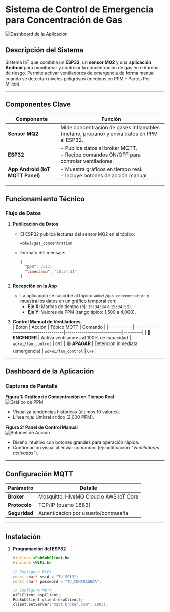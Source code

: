 # Sistema de Control de Emergencia para Concentración de Gas

![Dashboard de la Aplicación](enlace_imagen_dashboard.jpg)

## Descripción del Sistema
Sistema IoT que combina un **ESP32**, un **sensor MQ2** y una **aplicación Android** para monitorear y controlar la concentración de gas en entornos de riesgo. Permite activar ventiladores de emergencia de forma manual cuando se detectan niveles peligrosos (medidos en PPM - Partes Por Millón).

---

## Componentes Clave
| Componente              | Función                                                                 |
|-------------------------|-------------------------------------------------------------------------|
| **Sensor MQ2**          | Mide concentración de gases inflamables (metano, propano) y envía datos en PPM al ESP32. |
| **ESP32**               | - Publica datos al broker MQTT.<br>- Recibe comandos ON/OFF para controlar ventiladores. |
| **App Android (IoT MQTT Panel)** | - Muestra gráficos en tiempo real.<br>- Incluye botones de acción manual. |

---

## Funcionamiento Técnico

### Flujo de Datos
1. **Publicación de Datos**  
   - El ESP32 publica lecturas del sensor MQ2 en el tópico:  
     ``` 
     wokwi/gas_concentration  
     ```  
   - Formato del mensaje:  
     ```json
     {
       "ppm": 3313,
       "timestamp": "15:34:51"
     }
     ```

2. **Recepción en la App**  
   - La aplicación se suscribe al tópico `wokwi/gas_concentration` y muestra los datos en un gráfico temporal con:  
     - **Eje X**: Marcas de tiempo (ej: `15:34:34` a `15:34:50`).  
     - **Eje Y**: Valores de PPM (rango típico: 1,500 a 4,000).  

3. **Control Manual de Ventiladores**  
   | Botón      | Acción                                  | Tópico MQTT                | Comando |
   |------------|----------------------------------------|----------------------------|---------|
   | 🔴 **ENCENDER** | Activa ventiladores al 100% de capacidad | `wokwi/fan_control`        | `ON`    |
   | 🟢 **APAGAR**  | Detención inmediata (emergencia)        | `wokwi/fan_control`        | `OFF`   |

---

## Dashboard de la Aplicación

### Capturas de Pantalla

**Figura 1: Gráfico de Concentración en Tiempo Real**  
![Gráfico de PPM](enlace_imagen_grafico.jpg)  
- Visualiza tendencias históricas (últimos 10 valores).  
- Línea roja: Umbral crítico (2,000 PPM).  

**Figura 2: Panel de Control Manual**  
![Botones de Acción](enlace_imagen_botones.jpg)  
- Diseño intuitivo con botones grandes para operación rápida.  
- Confirmación visual al enviar comandos (ej: notificación *"Ventiladores activados"*).  

---

## Configuración MQTT
| Parámetro          | Detalle                               |
|--------------------|---------------------------------------|
| **Broker**         | Mosquitto, HiveMQ Cloud o AWS IoT Core|
| **Protocolo**      | TCP/IP (puerto 1883)                  |
| **Seguridad**      | Autenticación por usuario/contraseña |

---

## Instalación
1. **Programación del ESP32**  
   ```cpp
   #include <PubSubClient.h>
   #include <WiFi.h>
   
   // Configura WiFi
   const char* ssid = "TU_SSID";
   const char* password = "TU_CONTRASEÑA";
   
   // Configura MQTT
   WiFiClient espClient;
   PubSubClient client(espClient);
   client.setServer("mqtt.broker.com", 1883);
